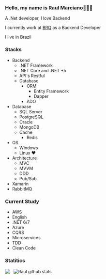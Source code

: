 ### Hello, my name is Raul Marciano👋:smile::yum:

A .Net developer, I love Backend 

I currently work at [BRQ](https://www.brq.com/) as a Backend Developer

I live in Brazil

### Stacks

- Backend
  - .NET Framework
  - .NET Core and .NET +5
  - API's Restful
  - Database
    - ORM
      - Entity Framework
      - Dapper
    - ADO
- Database
  - SQL Server
  - PostgreSQL
  - Oracle
  - MongoDB
  - Cache
    - Redis
- OS 
  - Windows
  - Linux ❤️
- Architecture
  - MVC
  - MVVM
  - DDD
  - Pub/Sub
- Xamarin
- RabbitMQ

### Current Study

- AWS
- English
- .NET 6/7
- Azure
- CQRS
- Microservices
- TDD
- Clean Code

### Statitics

<div align="left">
<a>
  <img align="center" src="https://github-readme-stats.anuraghazra1.vercel.app/api/top-langs/?username=raulmarciano&layout=compact&langs_count=8&hide=Batchfile&theme=dracula" />
  &nbsp;
  <img align="center" src="https://github-readme-stats.anuraghazra1.vercel.app/api?username=raulmarciano&show_icons=true&theme=dracula" alt="Raul github stats"/>
</a>
  
<br />
<br />

<div align="center">
